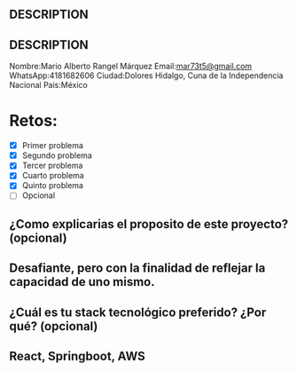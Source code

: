## DESCRIPTION

## DESCRIPTION

Nombre:Mario Alberto Rangel Márquez
Email:mar73t5@gmail.com
WhatsApp:4181682606
Ciudad:Dolores Hidalgo, Cuna de la Independencia Nacional
Pais:México



# Retos:
  - [x] Primer problema
  - [x] Segundo problema
  - [x] Tercer problema
  - [x] Cuarto problema
  - [x] Quinto problema
  - [ ] Opcional

## ¿Como explicarias el proposito de este proyecto? (opcional)
## Desafiante, pero con la finalidad de reflejar la capacidad de uno mismo.

## ¿Cuál es tu stack tecnológico preferido? ¿Por qué? (opcional)
## React, Springboot, AWS
